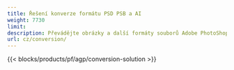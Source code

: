 ```yaml
---
title: Řešení konverze formátu PSD PSB a AI
weight: 7730
limit: 
description: Převádějte obrázky a další formáty souborů Adobe PhotoShop & Illustrator
url: cz/conversion/
---
```


{{< blocks/products/pf/agp/conversion-solution >}} 
